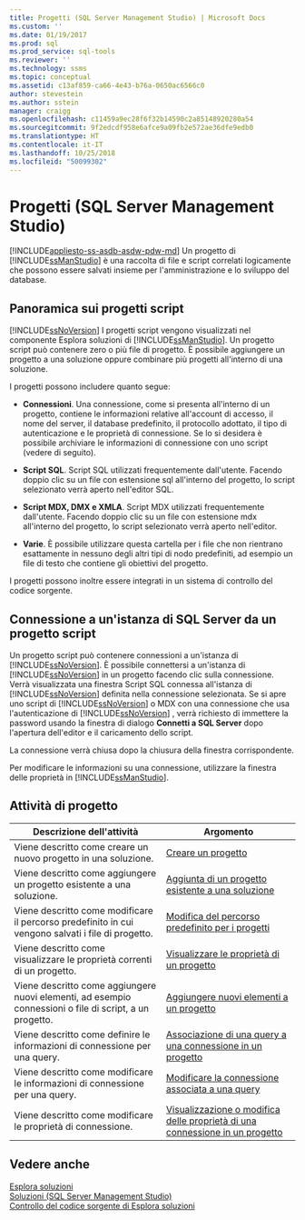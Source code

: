 ```yaml
---
title: Progetti (SQL Server Management Studio) | Microsoft Docs
ms.custom: ''
ms.date: 01/19/2017
ms.prod: sql
ms.prod_service: sql-tools
ms.reviewer: ''
ms.technology: ssms
ms.topic: conceptual
ms.assetid: c13af859-ca66-4e43-b76a-0650ac6566c0
author: stevestein
ms.author: sstein
manager: craigg
ms.openlocfilehash: c11459a9ec28f6f32b14590c2a85148920280a54
ms.sourcegitcommit: 9f2edcdf958e6afce9a09fb2e572ae36dfe9edb0
ms.translationtype: HT
ms.contentlocale: it-IT
ms.lasthandoff: 10/25/2018
ms.locfileid: "50099302"
---
```

# <a name="projects-sql-server-management-studio"></a>Progetti (SQL Server Management Studio)
[!INCLUDE[appliesto-ss-asdb-asdw-pdw-md](../../includes/appliesto-ss-asdb-asdw-pdw-md.md)]
Un progetto di [!INCLUDE[ssManStudio](../../includes/ssmanstudio-md.md)] è una raccolta di file e script correlati logicamente che possono essere salvati insieme per l'amministrazione e lo sviluppo del database.  
  
## <a name="script-project-overview"></a>Panoramica sui progetti script  
[!INCLUDE[ssNoVersion](../../includes/ssnoversion-md.md)] I progetti script vengono visualizzati nel componente Esplora soluzioni di [!INCLUDE[ssManStudio](../../includes/ssmanstudio-md.md)]. Un progetto script può contenere zero o più file di progetto. È possibile aggiungere un progetto a una soluzione oppure combinare più progetti all'interno di una soluzione.  
  
I progetti possono includere quanto segue:  
  
-   **Connessioni**. Una connessione, come si presenta all'interno di un progetto, contiene le informazioni relative all'account di accesso, il nome del server, il database predefinito, il protocollo adottato, il tipo di autenticazione e le proprietà di connessione. Se lo si desidera è possibile archiviare le informazioni di connessione con uno script (vedere di seguito).  
  
-   **Script SQL**. Script SQL utilizzati frequentemente dall'utente. Facendo doppio clic su un file con estensione sql all'interno del progetto, lo script selezionato verrà aperto nell'editor SQL.  
  
-   **Script MDX, DMX e XMLA**. Script MDX utilizzati frequentemente dall'utente. Facendo doppio clic su un file con estensione mdx all'interno del progetto, lo script selezionato verrà aperto nell'editor.  
  
-   **Varie**. È possibile utilizzare questa cartella per i file che non rientrano esattamente in nessuno degli altri tipi di nodo predefiniti, ad esempio un file di testo che contiene gli obiettivi del progetto.  
  
I progetti possono inoltre essere integrati in un sistema di controllo del codice sorgente.  
  
## <a name="connecting-to-an-instance-of-sql-server-from-a-script-project"></a>Connessione a un'istanza di SQL Server da un progetto script  
Un progetto script può contenere connessioni a un'istanza di [!INCLUDE[ssNoVersion](../../includes/ssnoversion-md.md)]. È possibile connettersi a un'istanza di [!INCLUDE[ssNoVersion](../../includes/ssnoversion-md.md)] in un progetto facendo clic sulla connessione. Verrà visualizzata una finestra Script SQL connessa all'istanza di [!INCLUDE[ssNoVersion](../../includes/ssnoversion-md.md)] definita nella connessione selezionata. Se si apre uno script di [!INCLUDE[ssNoVersion](../../includes/ssnoversion-md.md)] o MDX con una connessione che usa l'autenticazione di [!INCLUDE[ssNoVersion](../../includes/ssnoversion-md.md)] , verrà richiesto di immettere la password usando la finestra di dialogo **Connetti a SQL Server** dopo l'apertura dell'editor e il caricamento dello script.  
  
La connessione verrà chiusa dopo la chiusura della finestra corrispondente.  
  
Per modificare le informazioni su una connessione, utilizzare la finestra delle proprietà in [!INCLUDE[ssManStudio](../../includes/ssmanstudio-md.md)].  
  
## <a name="project-tasks"></a>Attività di progetto  
  
|Descrizione dell'attività|Argomento|  
|--------------------|---------|  
|Viene descritto come creare un nuovo progetto in una soluzione.|[Creare un progetto](../../ssms/solution/create-a-project.md)|  
|Viene descritto come aggiungere un progetto esistente a una soluzione.|[Aggiunta di un progetto esistente a una soluzione](../../ssms/solution/add-an-existing-project-to-a-solution.md)|  
|Viene descritto come modificare il percorso predefinito in cui vengono salvati i file di progetto.|[Modifica del percorso predefinito per i progetti](../../ssms/solution/change-the-default-location-for-projects.md)|  
|Viene descritto come visualizzare le proprietà correnti di un progetto.|[Visualizzare le proprietà di un progetto](../../ssms/solution/view-project-properties.md)|  
|Viene descritto come aggiungere nuovi elementi, ad esempio connessioni o file di script, a un progetto.|[Aggiungere nuovi elementi a un progetto](../../ssms/solution/add-new-items-to-a-project.md)|  
|Viene descritto come definire le informazioni di connessione per una query.|[Associazione di una query a una connessione in un progetto](../../ssms/solution/associate-a-query-with-a-connection-in-a-project.md)|  
|Viene descritto come modificare le informazioni di connessione per una query.|[Modificare la connessione associata a una query](../../ssms/solution/change-the-connection-associated-with-a-query.md)|  
|Viene descritto come modificare le proprietà di connessione.|[Visualizzazione o modifica delle proprietà di una connessione in un progetto](../../ssms/solution/view-or-change-the-properties-of-a-connection-in-a-project.md)|  
  
## <a name="see-also"></a>Vedere anche  
[Esplora soluzioni](../../ssms/solution/solution-explorer.md)  
[Soluzioni &#40;SQL Server Management Studio&#41;](../../ssms/solution/solutions-sql-server-management-studio.md)  
[Controllo del codice sorgente di Esplora soluzioni](https://msdn.microsoft.com/library/ms173879.aspx)  
  
